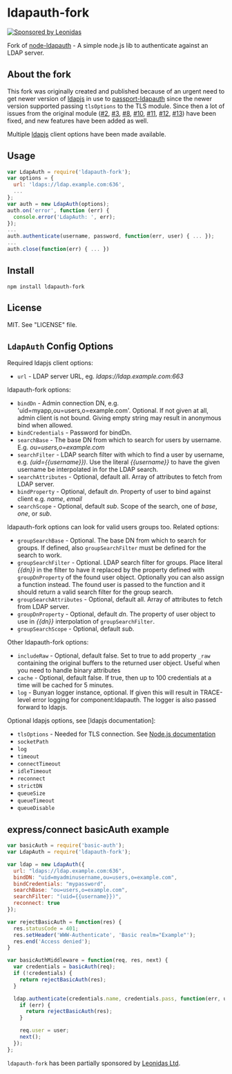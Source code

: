 # ldapauth-fork

[![Sponsored by Leonidas](https://img.shields.io/badge/sponsored%20by-leonidas-389fc1.svg)](https://leonidasoy.fi/opensource)

Fork of [node-ldapauth](https://github.com/trentm/node-ldapauth) - A simple node.js lib to authenticate against an LDAP server.

## About the fork

This fork was originally created and published because of an urgent need to get newer version of [ldapjs](http://ldapjs.org/) in use to [passport-ldapauth](https://github.com/vesse/passport-ldapauth) since the newer version supported passing `tlsOptions` to the TLS module. Since then a lot of issues from the original module ([#2](https://github.com/trentm/node-ldapauth/issues/2), [#3](https://github.com/trentm/node-ldapauth/issues/3), [#8](https://github.com/trentm/node-ldapauth/issues/8), [#10](https://github.com/trentm/node-ldapauth/issues/10), [#11](https://github.com/trentm/node-ldapauth/issues/11), [#12](https://github.com/trentm/node-ldapauth/issues/12), [#13](https://github.com/trentm/node-ldapauth/pull/13)) have been fixed, and new features have been added as well.

Multiple [ldapjs](http://ldapjs.org/) client options have been made available.

## Usage

```javascript
var LdapAuth = require('ldapauth-fork');
var options = {
  url: 'ldaps://ldap.example.com:636',
  ...
};
var auth = new LdapAuth(options);
auth.on('error', function (err) {
  console.error('LdapAuth: ', err);
});
...
auth.authenticate(username, password, function(err, user) { ... });
...
auth.close(function(err) { ... })
```

## Install

    npm install ldapauth-fork


## License

MIT. See "LICENSE" file.


## `LdapAuth` Config Options

Required ldapjs client options:

  - `url` - LDAP server URL, eg. *ldaps://ldap.example.com:663*

ldapauth-fork options:

  - `bindDn` - Admin connection DN, e.g. 'uid=myapp,ou=users,o=example.com'. Optional. If not given at all, admin client is not bound. Giving empty string may result in anonymous bind when allowed.
  - `bindCredentials` - Password for bindDn.
  - `searchBase` - The base DN from which to search for users by username. E.g. *ou=users,o=example.com*
  - `searchFilter` - LDAP search filter with which to find a user by username, e.g. *(uid={{username}})*. Use the literal *{{username}}* to have the given username be interpolated in for the LDAP search.
  - `searchAttributes` - Optional, default all. Array of attributes to fetch from LDAP server.
  - `bindProperty` - Optional, default *dn*. Property of user to bind against client e.g. *name*, *email*
  - `searchScope` -  Optional, default *sub*. Scope of the search, one of *base*, *one*, or *sub*.

ldapauth-fork options can look for valid users groups too. Related options:

  - `groupSearchBase` - Optional. The base DN from which to search for groups. If defined, also `groupSearchFilter` must be defined for the search to work.
  - `groupSearchFilter` - Optional. LDAP search filter for groups. Place literal *{{dn}}* in the filter to have it replaced by the property defined with `groupDnProperty` of the found user object. Optionally you can also assign a function instead. The found user is passed to the function and it should return a valid search filter for the group search.
  - `groupSearchAttributes` - Optional, default all. Array of attributes to fetch from LDAP server.
  - `groupDnProperty` - Optional, default *dn*. The property of user object to use in *{{dn}}* interpolation of `groupSearchFilter`.
  - `groupSearchScope` - Optional, default *sub*.

Other ldapauth-fork options:

  - `includeRaw` - Optional, default false. Set to true to add property `_raw` containing the original buffers to the returned user object. Useful when you need to handle binary attributes
  - `cache` - Optional, default false. If true, then up to 100 credentials at a time will be cached for 5 minutes.
  - `log` - Bunyan logger instance, optional. If given this will result in TRACE-level error logging for component:ldapauth. The logger is also passed forward to ldapjs.

Optional ldapjs options, see [ldapjs documentation]:

  - `tlsOptions` - Needed for TLS connection. See [Node.js documentation](https://nodejs.org/api/tls.html#tls_tls_connect_options_callback)
  - `socketPath`
  - `log`
  - `timeout`
  - `connectTimeout`
  - `idleTimeout`
  - `reconnect`
  - `strictDN`
  - `queueSize`
  - `queueTimeout`
  - `queueDisable`

## express/connect basicAuth example

```javascript
var basicAuth = require('basic-auth');
var LdapAuth = require('ldapauth-fork');

var ldap = new LdapAuth({
  url: "ldaps://ldap.example.com:636",
  bindDN: "uid=myadminusername,ou=users,o=example.com",
  bindCredentials: "mypassword",
  searchBase: "ou=users,o=example.com",
  searchFilter: "(uid={{username}})",
  reconnect: true
});

var rejectBasicAuth = function(res) {
  res.statusCode = 401;
  res.setHeader('WWW-Authenticate', 'Basic realm="Example"');
  res.end('Access denied');
}

var basicAuthMiddleware = function(req, res, next) {
  var credentials = basicAuth(req);
  if (!credentials) {
    return rejectBasicAuth(res);
  }

  ldap.authenticate(credentials.name, credentials.pass, function(err, user) {
    if (err) {
      return rejectBasicAuth(res);
    }

    req.user = user;
    next();
  });
};
```

`ldapauth-fork` has been partially sponsored by [Leonidas Ltd](https://leonidasoy.fi/opensource).
